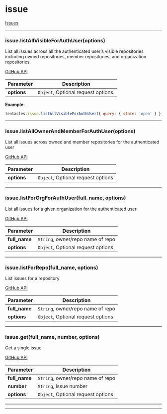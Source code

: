 # issue

[Issues](https://developer.github.com/v3/issues/)



* * *

### issue.listAllVisibleForAuthUser(options) 

List all issues across all the authenticated user’s visible repositories including owned
repositories, member repositories, and organization repositories.

[GitHub API](https://developer.github.com/v3/issues/#list-issues)

**Parameter**| **Description** |
--------------|---------------
**options** | `Object`, Optional request options.|



**Example**:
```js
tentacles.issue.listAllVisibleForAuthUser({ query: { state: 'open' } })
```


---------------------------

### issue.listAllOwnerAndMemberForAuthUser(options) 

List all issues across owned and member repositories for the authenticated user

[GitHub API](https://developer.github.com/v3/issues/#list-issues)

**Parameter**| **Description** |
--------------|---------------
**options** | `Object`, Optional request options|




---------------------------

### issue.listForOrgForAuthUser(full_name, options) 

List all issues for a given organization for the authenticated user

[GitHub API](https://developer.github.com/v3/issues/#list-issues)

**Parameter**| **Description** |
--------------|---------------
**full_name** | `String`, owner/repo name of repo|
**options** | `Object`, Optional request options|




---------------------------

### issue.listForRepo(full_name, options) 

List issues for a repository

[GitHub API](https://developer.github.com/v3/issues/#list-issues-for-a-repository)

**Parameter**| **Description** |
--------------|---------------
**full_name** | `String`, owner/repo name of repo|
**options** | `Object`, Optional request options|




---------------------------

### issue.get(full_name, number, options) 

Get a single issue

[GitHub API](https://developer.github.com/v3/issues/#get-a-single-issue)

**Parameter**| **Description** |
--------------|---------------
**full_name** | `String`, owner/repo name of repo|
**number** | `String`, issue number|
**options** | `Object`, Optional request options|




---------------------------


* * *










